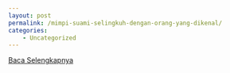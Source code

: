 ```yaml
---
layout: post
permalink: /mimpi-suami-selingkuh-dengan-orang-yang-dikenal/
categories:
    - Uncategorized
---
```


[Baca Selengkapnya](/07)